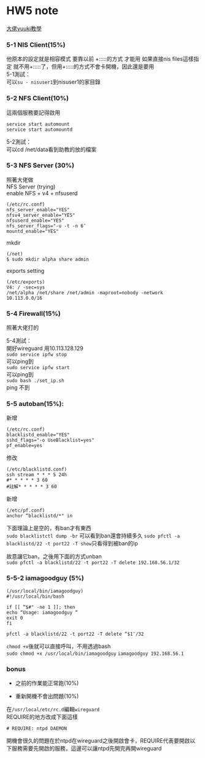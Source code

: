 HW5 note
===
[大佬yuuki教學](https://yuuki1532.wordpress.com/2020/01/05/sa-hw5-nisnfs/)  

### 5-1 NIS Client(15%)  
他原本的設定就是相容模式 要靠以前 +:::::的方式 才能用
如果直接nis files這樣指定 就不用+:::::了，但用+:::::的方式不會卡開機，因此還是要用  
5-1測試：  
可以`su - nisuser1`到nisuser1的家目錄  

### 5-2 NFS Client(10%)  
這兩個服務要記得啟用  
```
service start automount
service start automountd
```
5-2測試：  
可以cd /net/data看到助教的放的檔案  

### 5-3 NFS Server (30%)
照著大佬做  
NFS Server (trying)  
enable NFS + v4 + nfsuserd  
```
(/etc/rc.conf)
nfs_server_enable="YES"
nfsv4_server_enable="YES"
nfsuserd_enable="YES"
nfs_server_flags="-u -t -n 6″
mountd_enable="YES"
```
mkdir  
```
(/net)
$ sudo mkdir alpha share admin
```
exports setting  
```
(/etc/exports)
V4: / -sec=sys
/net/alpha /net/share /net/admin -maproot=nobody -network 10.113.0.0/16
```
### 5-4 Firewall(15%)  
照著大佬打的  

5-4測試：  
開好wireguard 用10.113.128.129  
`sudo service ipfw stop`  
可以ping到  
`sudo service ipfw start`  
可以ping到  
`sudo bash ./set_ip.sh`  
ping 不到  

### 5-5 autoban(15%):  
新增  
```
(/etc/rc.conf)
blacklistd_enable="YES"
sshd_flags="-o UseBlacklist=yes"
pf_enable=yes
```

修改  
```
(/etc/blacklistd.conf)
ssh stream * * * 5 24h
#* * * * * 3 60
#註解* * * * * 3 60
```

新增  
```
(/etc/pf.conf)
anchor “blacklistd/*" in
```

下面理論上是空的，有ban才有東西  
`sudo blacklistctl dump -br` 可以看到ban還會持續多久
`sudo pfctl -a blacklistd/22 -t port22 -T show`只看得到被ban的ip  

故意讓它ban，之後用下面的方式unban  
`sudo pfctl -a blacklistd/22 -t port22 -T delete 192.168.56.1/32`

### 5-5-2 iamagoodguy (5%)
```
(/usr/local/bin/iamagoodguy)
#!/usr/local/bin/bash

if [[ “$#" -ne 1 ]]; then
echo “Usage: iamagoodguy “
exit 0
fi

pfctl -a blacklistd/22 -t port22 -T delete “$1″/32
```
`chmod +x`後就可以直接呼叫，不用透過bash  
`sudo chmod +x /usr/local/bin/iamagoodguy`
`iamagoodguy 192.168.56.1` 

### bonus 
* 之前的作業能正常跑(10%)

* 重新開機不會出問題(10%)

在`/usr/local/etc/rc.d`編輯`wireguard`   
REQUIRE的地方改成下面這樣  
```
# REQUIRE: ntpd DAEMON
```
開機會很久的問題在於ntpd在wireguard之後開啟會卡，REQUIRE代表要開啟以下服務需要先開啟的服務，這邊可以讓ntpd先開完再開wireguard  